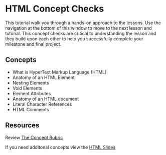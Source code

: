 # HTML Concept Checks  

This tutorial walk you through a hands-on approach to the lessons. Use the navigation at the bottom of this window to move to the next lesson and tutorial. This concept checks are critical to understanding the lesson and they build upon each other to help you successfully complete your milestone and final project. 

## Concepts

- What is HyperText Markup  Language (HTML)
- Anatomy of an HTML Element 
- Nesting Elements
- Void Elements
- Element Attributes
- Anatomy of an HTML document
- Literal Character References
- HTML Comments

## Resources 
Review [The Concept Rubric](https://docs.google.com/spreadsheets/d/1ZW8vC5D06Hp7T1sU-qP_3mJ8HqgP6QsR6ANKB5daTYU/edit?gid=1608238615#gid=1608238615)

If you need additonal concepts view the 
[HTML Slides](https://docs.google.com/presentation/d/1HftVCxpVkV1KW24Bpotu38uHtv7Z5slP4XEYrnUXkLw/edit#slide=id.g276ec5622f1_0_0)